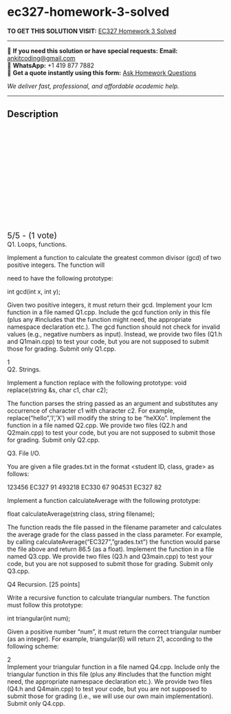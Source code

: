 # ec327-homework-3-solved
**TO GET THIS SOLUTION VISIT:** [EC327 Homework 3 Solved](https://www.ankitcodinghub.com/product/ec327-homework-3-solved/)


---

📩 **If you need this solution or have special requests:** **Email:** ankitcoding@gmail.com  
📱 **WhatsApp:** +1 419 877 7882  
📄 **Get a quote instantly using this form:** [Ask Homework Questions](https://www.ankitcodinghub.com/services/ask-homework-questions/)

*We deliver fast, professional, and affordable academic help.*

---

<h2>Description</h2>



<div class="kk-star-ratings kksr-auto kksr-align-center kksr-valign-top" data-payload="{&quot;align&quot;:&quot;center&quot;,&quot;id&quot;:&quot;100172&quot;,&quot;slug&quot;:&quot;default&quot;,&quot;valign&quot;:&quot;top&quot;,&quot;ignore&quot;:&quot;&quot;,&quot;reference&quot;:&quot;auto&quot;,&quot;class&quot;:&quot;&quot;,&quot;count&quot;:&quot;1&quot;,&quot;legendonly&quot;:&quot;&quot;,&quot;readonly&quot;:&quot;&quot;,&quot;score&quot;:&quot;5&quot;,&quot;starsonly&quot;:&quot;&quot;,&quot;best&quot;:&quot;5&quot;,&quot;gap&quot;:&quot;4&quot;,&quot;greet&quot;:&quot;Rate this product&quot;,&quot;legend&quot;:&quot;5\/5 - (1 vote)&quot;,&quot;size&quot;:&quot;24&quot;,&quot;title&quot;:&quot;EC327 Homework 3 Solved&quot;,&quot;width&quot;:&quot;138&quot;,&quot;_legend&quot;:&quot;{score}\/{best} - ({count} {votes})&quot;,&quot;font_factor&quot;:&quot;1.25&quot;}">

<div class="kksr-stars">

<div class="kksr-stars-inactive">
            <div class="kksr-star" data-star="1" style="padding-right: 4px">


<div class="kksr-icon" style="width: 24px; height: 24px;"></div>
        </div>
            <div class="kksr-star" data-star="2" style="padding-right: 4px">


<div class="kksr-icon" style="width: 24px; height: 24px;"></div>
        </div>
            <div class="kksr-star" data-star="3" style="padding-right: 4px">


<div class="kksr-icon" style="width: 24px; height: 24px;"></div>
        </div>
            <div class="kksr-star" data-star="4" style="padding-right: 4px">


<div class="kksr-icon" style="width: 24px; height: 24px;"></div>
        </div>
            <div class="kksr-star" data-star="5" style="padding-right: 4px">


<div class="kksr-icon" style="width: 24px; height: 24px;"></div>
        </div>
    </div>

<div class="kksr-stars-active" style="width: 138px;">
            <div class="kksr-star" style="padding-right: 4px">


<div class="kksr-icon" style="width: 24px; height: 24px;"></div>
        </div>
            <div class="kksr-star" style="padding-right: 4px">


<div class="kksr-icon" style="width: 24px; height: 24px;"></div>
        </div>
            <div class="kksr-star" style="padding-right: 4px">


<div class="kksr-icon" style="width: 24px; height: 24px;"></div>
        </div>
            <div class="kksr-star" style="padding-right: 4px">


<div class="kksr-icon" style="width: 24px; height: 24px;"></div>
        </div>
            <div class="kksr-star" style="padding-right: 4px">


<div class="kksr-icon" style="width: 24px; height: 24px;"></div>
        </div>
    </div>
</div>


<div class="kksr-legend" style="font-size: 19.2px;">
            5/5 - (1 vote)    </div>
    </div>
<div class="page" title="Page 1">
<div class="layoutArea">
<div class="column">
Q1. Loops, functions.

Implement a function to calculate the greatest common divisor (gcd) of two positive integers. The function will

need to have the following prototype:

int gcd(int x, int y);

Given two positive integers, it must return their gcd. Implement your lcm function in a file named Q1.cpp. Include the gcd function only in this file (plus any #includes that the function might need, the appropriate namespace declaration etc.). The gcd function should not check for invalid values (e.g., negative numbers as input). Instead, we provide two files (Q1.h and Q1main.cpp) to test your code, but you are not supposed to submit those for grading. Submit only Q1.cpp.

</div>
</div>
<div class="layoutArea">
<div class="column">
1

</div>
</div>
</div>
<div class="page" title="Page 2">
<div class="layoutArea">
<div class="column">
Q2. Strings.

Implement a function replace with the following prototype: void replace(string &amp;s, char c1, char c2);

The function parses the string passed as an argument and substitutes any occurrence of character c1 with character c2. For example, replace(“hello”,’l’,’X’) will modify the string to be “heXXo”. Implement the function in a file named Q2.cpp. We provide two files (Q2.h and Q2main.cpp) to test your code, but you are not supposed to submit those for grading. Submit only Q2.cpp.

Q3. File I/O.

You are given a file grades.txt in the format &lt;student ID, class, grade&gt; as follows:

123456 EC327 91 493218 EC330 67 904531 EC327 82

Implement a function calculateAverage with the following prototype:

float calculateAverage(string class, string filename);

The function reads the file passed in the filename parameter and calculates the average grade for the class passed in the class parameter. For example, by calling calculateAverage(“EC327”,”grades.txt”) the function would parse the file above and return 86.5 (as a float). Implement the function in a file named Q3.cpp. We provide two files (Q3.h and Q3main.cpp) to test your code, but you are not supposed to submit those for grading. Submit only Q3.cpp.

Q4 Recursion. [25 points]

Write a recursive function to calculate triangular numbers. The function must follow this prototype:

int triangular(int num);

Given a positive number “num”, it must return the correct triangular number (as an integer). For example, triangular(6) will return 21, according to the following scheme:

</div>
</div>
<div class="layoutArea">
<div class="column">
2

</div>
</div>
</div>
<div class="page" title="Page 3">
<div class="layoutArea">
<div class="column">
Implement your triangular function in a file named Q4.cpp. Include only the triangular function in this file (plus any #includes that the function might need, the appropriate namespace declaration etc.). We provide two files (Q4.h and Q4main.cpp) to test your code, but you are not supposed to submit those for grading (i.e., we will use our own main implementation). Submit only Q4.cpp.

</div>
</div>
</div>
